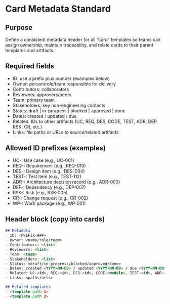 # Card Metadata Standard

## Purpose
Define a consistent metadata header for all “card” templates so teams can assign ownership,
maintain traceability, and relate cards to their parent templates and artifacts.

## Required fields
- ID: use a prefix plus number (examples below)
- Owner: person/role/team responsible for delivery
- Contributors: collaborators
- Reviewers: approvers/peers
- Team: primary team
- Stakeholders: key non-engineering contacts
- Status: draft | in-progress | blocked | approved | done
- Dates: created / updated / due
- Related: IDs to other artifacts (UC, REQ, DES, CODE, TEST, ADR, DEP, RSK, CR, etc.)
- Links: file paths or URLs to source/related artifacts

## Allowed ID prefixes (examples)
- UC-: Use case (e.g., UC-001)
- REQ-: Requirement (e.g., REQ-010)
- DES-: Design item (e.g., DES-004)
- TEST-: Test item (e.g., TEST-112)
- ADR-: Architecture decision record (e.g., ADR-003)
- DEP-: Dependency (e.g., DEP-007)
- RSK-: Risk (e.g., RSK-005)
- CR-: Change request (e.g., CR-002)
- WP-: Work package (e.g., WP-001)

## Header block (copy into cards)

```markdown
## Metadata
- ID: <PREFIX-###>
- Owner: <name/role/team>
- Contributors: <list>
- Reviewers: <list>
- Team: <team>
- Stakeholders: <list>
- Status: <draft/in-progress/blocked/approved/done>
- Dates: created <YYYY-MM-DD> / updated <YYYY-MM-DD> / due <YYYY-MM-DD>
- Related: UC-<id>, REQ-<id>, DES-<id>, CODE-<module>, TEST-<id>, ADR-<id>, DEP-<id>, RSK-<id>, CR-<id>
- Links: <paths/urls>

## Related templates
- <template path 1>
- <template path 2>
```

